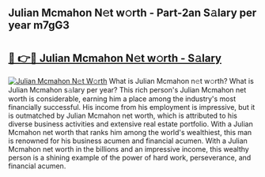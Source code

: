 ## Julian Mcmahon N𝚎t w𝚘rth - Part-2an S𝚊lary per year m7gG3

# <h2><a href="http://gc3nw1.nevu.top/?p=Julian+Mcmahon">🔗 👉🔴 Julian Mcmahon N𝚎t w𝚘rth - S𝚊lary</a></h2>

[![Julian Mcmahon N𝚎t W𝚘rth](https://i.imgur.com/Oavwk0R.jpeg)](http://gc3nw1.nevu.top/?p=Julian+Mcmahon)
What is Julian Mcmahon n𝚎t w𝚘rth? What is Julian Mcmahon s𝚊lary per year?
This rich person's Julian Mcmahon net worth is considerable, earning him a place among the industry's most financially successful. His income from his employment is impressive, but it is outmatched by Julian Mcmahon net worth, which is attributed to his diverse business activities and extensive real estate portfolio. With a Julian Mcmahon net worth that ranks him among the world's wealthiest, this man is renowned for his business acumen and financial acumen. With a Julian Mcmahon net worth in the billions and an impressive income, this wealthy person is a shining example of the power of hard work, perseverance, and financial acumen.
